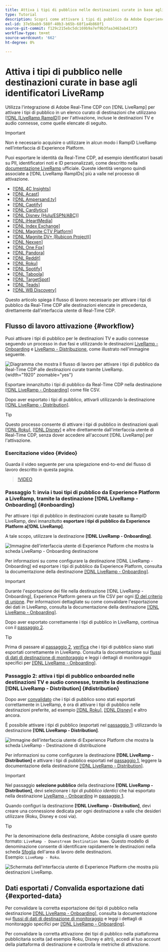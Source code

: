 ```yaml
---
title: Attiva i tipi di pubblico nelle destinazioni curate in base agli identificatori LiveRamp
type: Tutorial
description: Scopri come attivare i tipi di pubblico da Adobe Experience Platform alle destinazioni TV e audio connesse e ad altre integrazioni tramite il RampID LiveRamp.
exl-id: 37e5bab9-588f-40b3-b65b-68f1a4b868f1
source-git-commit: f129c215ebc5dc169b9a7ef9b3faa3463ab413f3
workflow-type: tm+mt
source-wordcount: '662'
ht-degree: 0%

---
```


# Attiva i tipi di pubblico nelle destinazioni curate in base agli identificatori LiveRamp

Utilizza l&#39;integrazione di Adobe Real-Time CDP con [!DNL LiveRamp] per attivare i tipi di pubblico in un elenco curato di destinazioni che utilizzano [[!DNL [LiveRamp RampID]]](https://docs.liveramp.com/connect/en/interpreting-rampid,-liveramp-s-people-based-identifier.html) per l&#39;attivazione, incluse le destinazioni TV e audio connesse, come quelle elencate di seguito.

>[!IMPORTANT]
>
>Non è necessario acquisire o utilizzare in alcun modo i RampID LiveRamp nell’interfaccia di Experience Platform.
>
> Puoi esportare le identità da Real-Time CDP, ad esempio identificatori basati su PII, identificatori noti e ID personalizzati, come descritto nella [documentazione LiveRamp](https://docs.liveramp.com/connect/en/identity-and-identifier-terms-and-concepts.html#known-identifiers) ufficiale. Queste identità vengono quindi associate a [!DNL LiveRamp RampIDs] più a valle nel processo di attivazione.


* [[!DNL 4C Insights]](#insights)
* [[!DNL Acast]](#acast)
* [[!DNL Ampersand.tv]](#ampersand-tv)
* [[!DNL Captify]](#captify)
* [[!DNL Cardlytics]](#cardlytics)
* [[!DNL Disney (Hulu/ESPN/ABC)]](#disney)
* [[!DNL iHeartMedia]](#iheartmedia)
* [[!DNL Index Exchange]](#index-exchange)
* [[!DNL Magnite CTV Platform]](#magnite)
* [[!DNL Magnite DV+ (Rubicon Project)]](#magnite-dv)
* [[!DNL Nexxen]](#nexxen)
* [[!DNL One Fox]](#fox)
* [[!DNL Pandora]](#pandora)
* [[!DNL Reddit]](#reddit)
* [[!DNL Roku]](#roku)
* [[!DNL Spotify]](#spotify)
* [[!DNL Taboola]](#taboola)
* [[!DNL TargetSpot]](#targetspot)
* [[!DNL Teads]](#teads)
* [[!DNL WB Discovery]](#wb-discovery)

Questo articolo spiega il flusso di lavoro necessario per attivare i tipi di pubblico da Real-Time CDP alle destinazioni elencate in precedenza, direttamente dall’interfaccia utente di Real-Time CDP.

## Flusso di lavoro attivazione {#workflow}

Puoi attivare i tipi di pubblico per le destinazioni TV e audio connesse seguendo un processo in due fasi e utilizzando le destinazioni [LiveRamp - Onboarding](../catalog/advertising/liveramp-onboarding.md) e [LiveRamp - Distribuzione](../catalog/advertising/liveramp-distribution.md), come illustrato nell&#39;immagine seguente.

![Diagramma che mostra il flusso di lavoro per attivare i tipi di pubblico da Real-Time CDP alle destinazioni curate tramite LiveRamp.](../assets/ui/activate-curated-destinations-liveramp/workflow-diagram.png){width="1920" zoomable="yes"}

Esportare innanzitutto i tipi di pubblico da Real-Time CDP nella destinazione [[!DNL LiveRamp - Onboarding]](../catalog/advertising/liveramp-onboarding.md) come file CSV.

Dopo aver esportato i tipi di pubblico, attivarli utilizzando la destinazione [[!DNL LiveRamp - Distribution]](../catalog/advertising/liveramp-distribution.md).

>[!TIP]
>
>Questo processo consente di attivare i tipi di pubblico in destinazioni quali [[!DNL Roku]](../catalog/advertising/liveramp-distribution.md#roku), [[!DNL Disney]](../catalog/advertising/liveramp-distribution.md#disney) e altre direttamente dall&#39;interfaccia utente di Real-Time CDP, senza dover accedere all&#39;account [!DNL LiveRamp] per l&#39;attivazione.

### Esercitazione video {#video}

Guarda il video seguente per una spiegazione end-to-end del flusso di lavoro descritto in questa pagina.

>[!VIDEO](https://video.tv.adobe.com/v/3425367)

### Passaggio 1: invia i tuoi tipi di pubblico da Experience Platform a LiveRamp, tramite la destinazione [!DNL LiveRamp - Onboarding] {#onboarding}

Per attivare i tipi di pubblico in destinazioni curate basate su RampID LiveRamp, devi innanzitutto **esportare i tipi di pubblico da Experience Platform a[!DNL LiveRamp]**.

A tale scopo, utilizzare la destinazione **[!DNL LiveRamp - Onboarding]**.

![Immagine dell&#39;interfaccia utente di Experience Platform che mostra la scheda LiveRamp - Onboarding destinazione](../assets/ui/activate-curated-destinations-liveramp/liveramp-onboarding-catalog.png)

Per informazioni su come configurare la destinazione [!DNL LiveRamp - Onboarding] ed esportare i tipi di pubblico da Experience Platform, consulta la documentazione della destinazione [[!DNL LiveRamp - Onboarding]](../catalog/advertising/liveramp-onboarding.md).

>[!IMPORTANT]
>
>Durante l&#39;esportazione dei file nella destinazione [!DNL LiveRamp - Onboarding], Experience Platform genera un file CSV per ogni [ID del criterio di unione](../../profile/merge-policies/overview.md). Per informazioni dettagliate su come convalidare l&#39;esportazione dei dati in LiveRamp, consulta la documentazione della destinazione [[!DNL LiveRamp - Onboarding]](../catalog/advertising/liveramp-onboarding.md).


Dopo aver esportato correttamente i tipi di pubblico in LiveRamp, continua con il [passaggio 2](#distribution).

>[!TIP]
>
>Prima di passare al [passaggio 2](#distribution), [verifica](../catalog/advertising/liveramp-onboarding.md#exported-data) che i tipi di pubblico siano stati esportati correttamente in LiveRamp. Consulta la documentazione sui [flussi di dati di destinazione di monitoraggio](../../dataflows/ui/monitor-destinations.md#dataflow-runs-for-batch-destinations) e leggi i dettagli di monitoraggio specifici per [[!DNL LiveRamp - Onboarding]](../catalog/advertising/liveramp-onboarding.md#exported-data).

### Passaggio 2: attiva i tipi di pubblico onboarded nelle destinazioni TV e audio connesse, tramite la destinazione [!DNL LiveRamp - Distribution] {#distribution}

Dopo aver [convalidato](../catalog/advertising/liveramp-onboarding.md#exported-data) che i tipi di pubblico sono stati esportati correttamente in LiveRamp, è ora di attivare i tipi di pubblico nelle destinazioni preferite, ad esempio [[!DNL Roku]](../catalog/advertising/liveramp-distribution.md#roku), [[!DNL Disney]](../catalog/advertising/liveramp-distribution.md#disney) e altro ancora.

È possibile attivare i tipi di pubblico (esportati nel [passaggio 1](#onboarding)) utilizzando la destinazione **[!DNL LiveRamp - Distribution]**.

![Immagine dell&#39;interfaccia utente di Experience Platform che mostra la scheda LiveRamp - Destinazione di distribuzione](../assets/ui/activate-curated-destinations-liveramp/liveramp-distribution-catalog.png)

Per informazioni su come configurare la destinazione **[!DNL LiveRamp - Distribution]** e attivare i tipi di pubblico esportati nel [passaggio 1](#onboarding), leggere la documentazione della destinazione [[!DNL LiveRamp - Distribution]](../catalog/advertising/liveramp-distribution.md).

>[!IMPORTANT]
>
>Nel passaggio **selezione pubblico** della destinazione **[!DNL LiveRamp - Distribution]**, devi selezionare i *tipi di pubblico identici* che hai esportato nella destinazione [LiveRamp - Onboarding](../catalog/advertising/liveramp-onboarding.md) in [passaggio 1](#onboarding).

Quando configuri la destinazione **[!DNL LiveRamp - Distribution]**, devi creare una connessione dedicata per ogni destinazione a valle che desideri utilizzare (Roku, Disney e così via).

>[!TIP]
>
>Per la denominazione della destinazione, Adobe consiglia di usare questo formato: `LiveRamp - Downstream Destination Name`. Questo modello di denominazione consente di identificare rapidamente le destinazioni nella scheda [Sfoglia](../ui/destinations-workspace.md#browse) dell&#39;area di lavoro delle destinazioni.
><br>
>Esempio: `LiveRamp - Roku`.

![Schermata dell&#39;interfaccia utente di Experience Platform che mostra più destinazioni LiveRamp.](../assets/ui/activate-curated-destinations-liveramp/liveramp-naming.png)

## Dati esportati / Convalida esportazione dati {#exported-data}

Per convalidare la corretta esportazione dei tipi di pubblico nella destinazione [[!DNL LiveRamp - Onboarding]](../catalog/advertising/liveramp-onboarding.md), consulta la documentazione sui [flussi di dati di destinazione di monitoraggio](../../dataflows/ui/monitor-destinations.md#dataflow-runs-for-batch-destinations) e leggi i dettagli di monitoraggio specifici per [[!DNL LiveRamp - Onboarding]](../catalog/advertising/liveramp-onboarding.md#exported-data).

Per convalidare la corretta attivazione dei tipi di pubblico nella piattaforma pubblicitaria scelta (ad esempio Roku, Disney e altri), accedi al tuo account della piattaforma di destinazione e controlla le metriche di attivazione.

